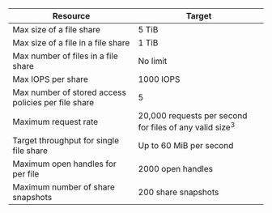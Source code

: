 | Resource | Target |
|----------|---------------|
| Max size of a file share | 5 TiB |
| Max size of a file in a file share | 1 TiB |
| Max number of files in a file share | No limit |
| Max IOPS per share | 1000 IOPS |
| Max number of stored access policies per file share | 5 |
| Maximum request rate | 20,000 requests per second for files of any valid size<sup>3</sup> |
| Target throughput for single file share | Up to 60 MiB per second |
| Maximum open handles for per file | 2000 open handles |
| Maximum number of share snapshots | 200 share snapshots |